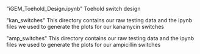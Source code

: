 "iGEM_Toehold_Design.ipynb" Toehold switch design

"kan_switches" This directory contains our raw testing data and the ipynb files we used to generate the plots for our kanamycin switches

"amp_switches" This directory contains our raw testing data and the ipynb files we used to generate the plots for our ampicillin switches
